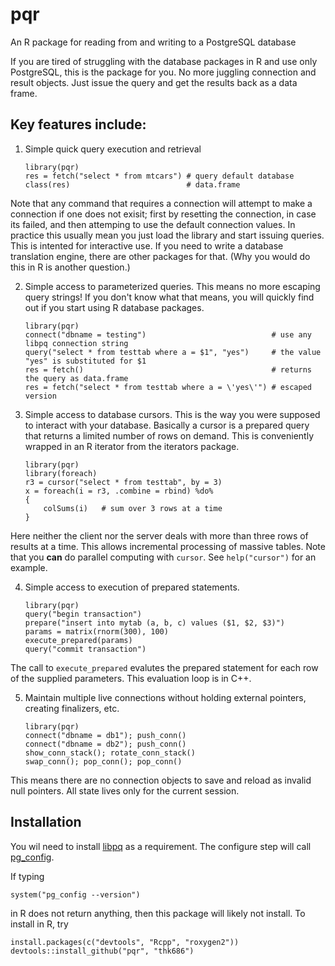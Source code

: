pqr
====

An R package for reading from and writing to a PostgreSQL database

If you are tired of struggling with the database packages in R and use only PostgreSQL,
this is the package for you. No more juggling connection and result objects. Just issue
the query and get the results back as a data frame.

Key features include:
---------------------

1. Simple quick query execution and retrieval
    ````
    library(pqr)
    res = fetch("select * from mtcars") # query default database
    class(res)                          # data.frame
    ````
Note that any command that requires a connection will attempt to make a connection if one does not exisit; first by resetting the connection, in case its failed, and then attemping
to use the default connection values. In practice this usually mean you just load the
library and start issuing queries. This is intented for interactive use. If you need to
write a database translation engine, there are other packages for that. (Why you would
do this in R is another question.)

2. Simple access to parameterized queries. This means no more escaping query strings!
If you don't know what that means, you will quickly find out if you start using R
database packages.
    ````
    library(pqr)
    connect("dbname = testing")                            # use any libpq connection string
    query("select * from testtab where a = $1", "yes")     # the value "yes" is substituted for $1
    res = fetch()                                          # returns the query as data.frame
    res = fetch("select * from testtab where a = \'yes\'") # escaped version
    ````

3. Simple access to database cursors. This is the way you were supposed to interact
with your database. Basically a cursor is a prepared query that returns a limited number
of rows on demand. This is conveniently wrapped in an R iterator from the iterators
package.
    ````
    library(pqr)
    library(foreach)
    r3 = cursor("select * from testtab", by = 3)
    x = foreach(i = r3, .combine = rbind) %do%
    {
        colSums(i)   # sum over 3 rows at a time
    }
    ````
Here neither the client nor the server deals with more than three rows of results
at a time. This allows incremental processing of massive tables. Note that you **can**
do parallel computing with `cursor`. See `help("cursor")` for an example.

4. Simple access to execution of prepared statements.
    ````
    library(pqr)
    query("begin transaction")
    prepare("insert into mytab (a, b, c) values ($1, $2, $3)")
    params = matrix(rnorm(300), 100)
    execute_prepared(params)
    query("commit transaction")
    ````
The call to `execute_prepared` evalutes the prepared statement for each row of the
supplied parameters. This evaluation loop is in C++.

5. Maintain multiple live connections without holding external pointers, creating
finalizers, etc.
    ````
    library(pqr)
    connect("dbname = db1"); push_conn()
    connect("dbname = db2"); push_conn()
    show_conn_stack(); rotate_conn_stack()
    swap_conn(); pop_conn(); pop_conn()
    ````
This means there are no connection objects to save and reload as invalid null pointers. All state lives only for the current session.

Installation
------------

You wil need to install [libpq](http://www.postgresql.org/download/) as a requirement.
The configure step will call [pg_config](http://www.postgresql.org/docs/9.1/static/app-pgconfig.html).

If typing

```
system("pg_config --version")
```

in R does not return anything, then this package will likely not install. To install in R, try

```
install.packages(c("devtools", "Rcpp", "roxygen2"))
devtools::install_github("pqr", "thk686")
```
